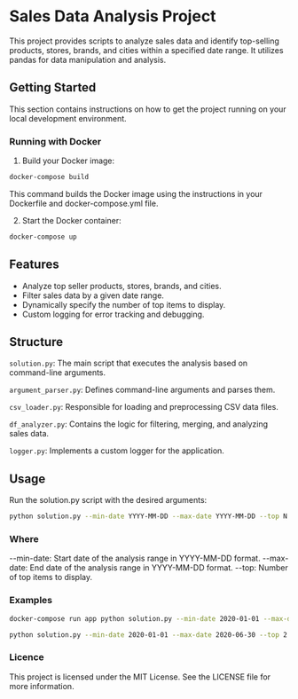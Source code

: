 # Sales Data Analysis Project

This project provides scripts to analyze sales data and identify top-selling products, stores, brands, and cities within a specified date range. It utilizes pandas for data manipulation and analysis.
## Getting Started
This section contains instructions on how to get the project running on your local development environment.

### Running with Docker
1) Build your Docker image:
```bash
docker-compose build
```
This command builds the Docker image using the instructions in your Dockerfile and docker-compose.yml file.

2) Start the Docker container:
```bash
docker-compose up
```
## Features
- Analyze top seller products, stores, brands, and cities.
- Filter sales data by a given date range.
- Dynamically specify the number of top items to display.
- Custom logging for error tracking and debugging.

## Structure

`solution.py`: The main script that executes the analysis based on command-line arguments.

`argument_parser.py`: Defines command-line arguments and parses them.

`csv_loader.py`: Responsible for loading and preprocessing CSV data files.

`df_analyzer.py`: Contains the logic for filtering, merging, and analyzing sales data.

`logger.py`: Implements a custom logger for the application.

## Usage
Run the solution.py script with the desired arguments:
```bash
python solution.py --min-date YYYY-MM-DD --max-date YYYY-MM-DD --top N
```

### Where
--min-date: Start date of the analysis range in YYYY-MM-DD format.
--max-date: End date of the analysis range in YYYY-MM-DD format.
--top: Number of top items to display.

### Examples
```bash
docker-compose run app python solution.py --min-date 2020-01-01 --max-date 2020-06-30 --top 2
```
```bash
python solution.py --min-date 2020-01-01 --max-date 2020-06-30 --top 2
```

### Licence
This project is licensed under the MIT License. See the LICENSE file for more information.